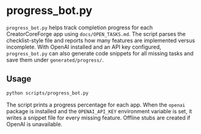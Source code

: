 # progress_bot.py

`progress_bot.py` helps track completion progress for each CreatorCoreForge app using `docs/OPEN_TASKS.md`. The script parses the checklist-style file and reports how many features are implemented versus incomplete. With OpenAI installed and an API key configured, `progress_bot.py` can also generate code snippets for all missing tasks and save them under `generated/progress/`.

## Usage

```bash
python scripts/progress_bot.py
```

The script prints a progress percentage for each app. When the `openai` package is installed and the `OPENAI_API_KEY` environment variable is set, it writes a snippet file for every missing feature. Offline stubs are created if OpenAI is unavailable.

